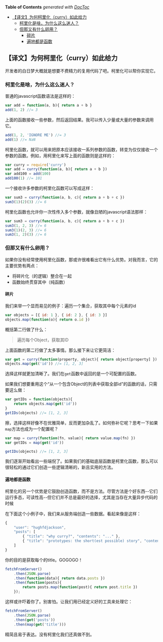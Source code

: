<!-- START doctoc generated TOC please keep comment here to allow auto update -->
<!-- DON'T EDIT THIS SECTION, INSTEAD RE-RUN doctoc TO UPDATE -->
**Table of Contents**  *generated with [DocToc](https://github.com/thlorenz/doctoc)*

- [【译文】为何柯里化（curry）如此给力](#%E3%80%90%E8%AF%91%E6%96%87%E3%80%91%E4%B8%BA%E4%BD%95%E6%9F%AF%E9%87%8C%E5%8C%96%EF%BC%88curry%EF%BC%89%E5%A6%82%E6%AD%A4%E7%BB%99%E5%8A%9B)
  - [柯里化是啥，为什么这么迷人？](#%E6%9F%AF%E9%87%8C%E5%8C%96%E6%98%AF%E5%95%A5%EF%BC%8C%E4%B8%BA%E4%BB%80%E4%B9%88%E8%BF%99%E4%B9%88%E8%BF%B7%E4%BA%BA%EF%BC%9F)
  - [但那又有什么卵用？](#%E4%BD%86%E9%82%A3%E5%8F%88%E6%9C%89%E4%BB%80%E4%B9%88%E5%8D%B5%E7%94%A8%EF%BC%9F)
    - [碎片](#%E7%A2%8E%E7%89%87)
    - [遍地都是函数](#%E9%81%8D%E5%9C%B0%E9%83%BD%E6%98%AF%E5%87%BD%E6%95%B0)

<!-- END doctoc generated TOC please keep comment here to allow auto update -->

## 【译文】为何柯里化（curry）如此给力

开发者的白日梦大概就是想要不费精力的复用代码了吧。柯里化可以帮你实现它。

### 柯里化是啥，为什么这么迷人？

普通的javascript函数语法是这样的：

```javascript
var add = function(a, b){ return a + b }
add(1, 2) //= 3
```

上面的函数接收一些参数，然后返回结果。我可以传入少量或大量的参数来调用它。

```javascript
add(1, 2, 'IGNORE ME') //= 3
add(1) //= NaN
```

柯里化函数，就可以用来把原本应该接收一系列参数的函数，转变为仅仅接收一个参数的函数。例如，用柯里化来写上面的函数则是这样的：

```javascript
var curry = require('curry')
var add = curry(function(a, b){ return a + b })
var add100 = add(100)
add100(1) //= 101
```

一个接收许多参数的柯里化函数可以写成这样：

```javascript
var sum3 = curry(function(a, b, c){ return a + b + c })
sum3(1)(2)(3) //= 6
```

柯里化函数也允许你一次性传入多个参数，就像丑陋的javascript语法那样：

```javascript
var sum3 = curry(function(a, b, c){ return a + b + c })
sum3(1, 2, 3) //= 6
sum3(1)(2, 3) //= 6
sum3(1, 2)(3) //= 6
```

### 但那又有什么卵用？

如果你没有经常使用柯里化函数，那或许很难看出它有什么优势。对我而言，它的主要优势有两点：

  - 将碎片化（的逻辑）整合在一起
  - 函数始终贯穿其中（纯函数）

#### 碎片

我们来举一个显而易见的例子：遍历一个集合，获取其中每个元素的id

```javascript
var objects = [{ id: 1 }, { id: 2 }, { id: 3 }]
objects.map(function(o){ return o.id })
```

概括第二行做了什么：

> 遍历每个Object，获取其ID

上面函数的第二行做了太多事情。那么接下来让它更简洁：

```javascript
var get = curry(function(property, object){ return object[property] })
objects.map(get('id')) //= [1, 2, 3]
```

选择这样就更加清晰了。我们在`get`函数中返回的是一个可配置的函数。

如果我们想要重用这个“从一个包含Object的列表中获取全部id”的函数的话，只需要这么做：

```javascript
var getIDs = function(objects){
    return objects.map(get('id'))
}
getIDs(objects) //= [1, 2, 3]
```

擦，选择这样好像不在优雅简单，反而更加杂乱了。如何弥补它呢？思考一下如果`map`方法也成为一个配置呢？

```javascript
var map = curry(function(fn, value){ return value.map(fn) })
var getIDs = map(get('id'))

getIDs(objects) //= [1, 2, 3]
```

我们逐渐开始看出一些端倪了。如果我们的基础底层函数是柯里化函数，那么可以很轻松的通过它们创造一些逻辑清晰的，新且实用的方法。

#### 遍地都是函数

柯里化的另一个优势是它鼓励创造函数，而不是方法。尽管方法是个好东西--它们运行多态，可读性高--但它们并不总是最好的选择，尤其是当存在大量异步代码的时候

在下面这个小例子中，我们来从服务端创造一些数据。看起来像是这样：

```javascript
{
    "user": "hughfdjackson",
    "posts": [
        { "title": "why curry?", "contents": "..." },
        { "title": "prototypes: the short(est possible) story", "contents": "..." }
    ]
}
```

你的目的是获取每个的title。GOGOGO！

```javascript
fetchFromServer()
    .then(JSON.parse)
    .then(function(data){ return data.posts })
    .then(function(posts){
        return posts.map(function(post){ return post.title })
    });
```

这样或许吓着你了。别害怕。让我们用已经定义好的工具来处理它：

```javascript
fetchFromServer()
    .then(JSON.parse)
    .then(get('posts'))
    .then(map(get('title')))
```

精简且易于表达。没有柯里化我们还真做不到。